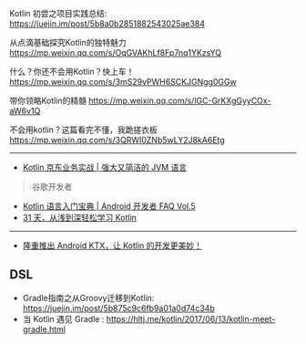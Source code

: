
Kotlin 初尝之项目实践总结: https://juejin.im/post/5b8a0b2851882543025ae384

从点滴基础探究Kotlin的独特魅力 https://mp.weixin.qq.com/s/OqGVAKhLf8Fp7nq1YKzsYQ

什么？你还不会用Kotlin？快上车！  https://mp.weixin.qq.com/s/3mS29vPWH6SCKJGNgg0GGw

带你领略Kotlin的精髓  https://mp.weixin.qq.com/s/lGC-GrKXgGyyCOx-aW6v1Q

不会用kotlin？这篇看完不懂，我跪搓衣板  https://mp.weixin.qq.com/s/3QRWI0ZNb5wLY2J8kA6Etg


---

* [Kotlin 京东业务实战 | 强大又简洁的 JVM 语言](https://mp.weixin.qq.com/s/LpDze_q_iq_hLFb92fpwdg)


> 谷歌开发者

- [Kotlin 语言入门宝典 | Android 开发者 FAQ Vol.5](https://mp.weixin.qq.com/s/MpJxeON1HV6GY78-FW8t2w)
- [31 天，从浅到深轻松学习 Kotlin](https://mp.weixin.qq.com/s/1mp5F4A-pqkaRknY6kAKzA)

---

- [隆重推出 Android KTX，让 Kotlin 的开发更美妙！](https://mp.weixin.qq.com/s/2T7-FhCdnBnWxxBBV00ktQ)


## DSL

* Gradle指南之从Groovy迁移到Kotlin: https://juejin.im/post/5b875c9c6fb9a01a0d74c34b
* 当 Kotlin 遇见 Gradle : https://hltj.me/kotlin/2017/06/13/kotlin-meet-gradle.html
